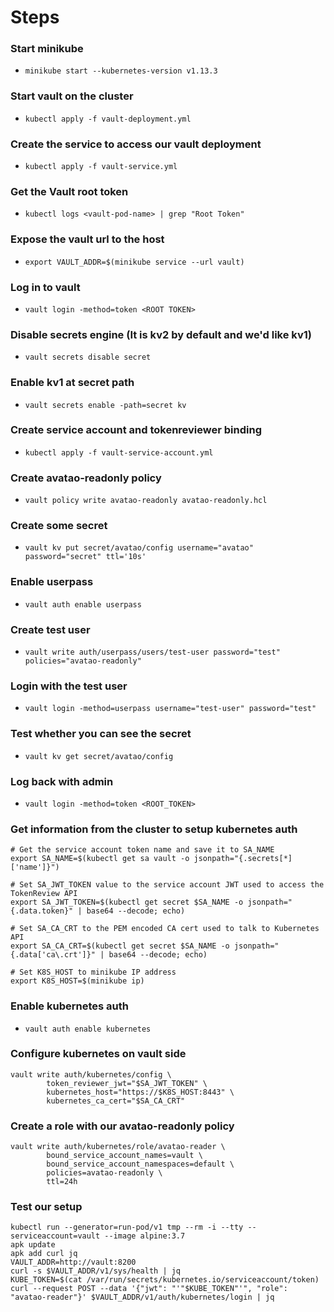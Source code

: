 # Steps

### Start minikube
 * `minikube start --kubernetes-version v1.13.3`

### Start vault on the cluster
 * `kubectl apply -f vault-deployment.yml`

### Create the service to access our vault deployment
 * `kubectl apply -f vault-service.yml`

### Get the Vault root token
 * `kubectl logs <vault-pod-name> | grep "Root Token"`

### Expose the vault url to the host
 * `export VAULT_ADDR=$(minikube service --url vault)`

### Log in to vault
 * `vault login -method=token <ROOT TOKEN>`

### Disable secrets engine (It is kv2 by default and we'd like kv1)
 * `vault secrets disable secret`

### Enable kv1 at secret path
 * `vault secrets enable -path=secret kv`

### Create service account and tokenreviewer binding
 * `kubectl apply -f vault-service-account.yml`

### Create avatao-readonly policy
 * `vault policy write avatao-readonly avatao-readonly.hcl`

### Create some secret
 * `vault kv put secret/avatao/config username="avatao" password="secret" ttl='10s'`

### Enable userpass
 * `vault auth enable userpass`

### Create test user
 * `vault write auth/userpass/users/test-user password="test" policies="avatao-readonly"`

### Login with the test user
 * `vault login -method=userpass username="test-user" password="test"`

### Test whether you can see the secret
 * `vault kv get secret/avatao/config`

### Log back with admin
 * `vault login -method=token <ROOT_TOKEN>`

### Get information from the cluster to setup kubernetes auth
```shell
# Get the service account token name and save it to SA_NAME
export SA_NAME=$(kubectl get sa vault -o jsonpath="{.secrets[*]['name']}")

# Set SA_JWT_TOKEN value to the service account JWT used to access the TokenReview API
export SA_JWT_TOKEN=$(kubectl get secret $SA_NAME -o jsonpath="{.data.token}" | base64 --decode; echo)

# Set SA_CA_CRT to the PEM encoded CA cert used to talk to Kubernetes API
export SA_CA_CRT=$(kubectl get secret $SA_NAME -o jsonpath="{.data['ca\.crt']}" | base64 --decode; echo)

# Set K8S_HOST to minikube IP address
export K8S_HOST=$(minikube ip)
```

### Enable kubernetes auth
 * `vault auth enable kubernetes`

### Configure kubernetes on vault side
```
vault write auth/kubernetes/config \
        token_reviewer_jwt="$SA_JWT_TOKEN" \
        kubernetes_host="https://$K8S_HOST:8443" \
        kubernetes_ca_cert="$SA_CA_CRT"
```

### Create a role with our avatao-readonly policy
```
vault write auth/kubernetes/role/avatao-reader \
        bound_service_account_names=vault \
        bound_service_account_namespaces=default \
        policies=avatao-readonly \
        ttl=24h
```

### Test our setup
```
kubectl run --generator=run-pod/v1 tmp --rm -i --tty --serviceaccount=vault --image alpine:3.7
apk update
apk add curl jq
VAULT_ADDR=http://vault:8200
curl -s $VAULT_ADDR/v1/sys/health | jq
KUBE_TOKEN=$(cat /var/run/secrets/kubernetes.io/serviceaccount/token)
curl --request POST --data '{"jwt": "'"$KUBE_TOKEN"'", "role": "avatao-reader"}' $VAULT_ADDR/v1/auth/kubernetes/login | jq
```

